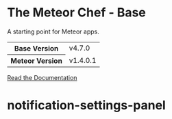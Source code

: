 # The Meteor Chef - Base
A starting point for Meteor apps.

<table>
  <tbody>
    <tr>
      <th>Base Version</th>
      <td>v4.7.0</td>
    </tr>
    <tr>
      <th>Meteor Version</th>
      <td>v1.4.0.1</td>
    </tr>
  </tbody>
</table>

[Read the Documentation](http://themeteorchef.com/base)
# notification-settings-panel
